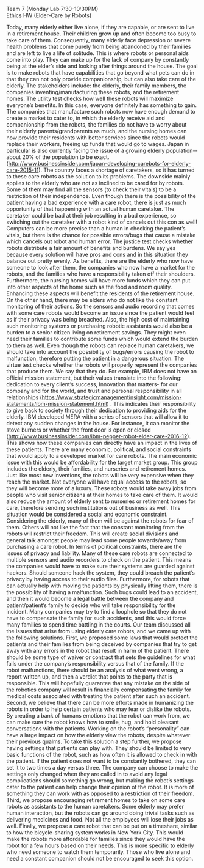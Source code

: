 
Team 7 (Monday Lab 7:30-10:30PM)                                                                                       
Ethics HW (Elder-Care by Robots)

   Today, many elderly either live alone, if they are capable, or are sent to live in a retirement house. 
Their children grow up and often become too busy to take care of them. Consequently, many elderly face 
depression or severe health problems that come purely from being abandoned by their families and are left 
to live a life of solitude. This is where robots or personal aids come into play. They can make up for 
the lack of company by constantly being at the elder’s side and looking after things around the house. 
The goal is to make robots that have capabilities that go beyond what pets can do in that they can not 
only provide companionship, but can also take care of the elderly. The stakeholders include: the elderly, 
their family members, the companies inventing/manufacturing these robots, and the retirement homes. 
    The utility test checks how well these robots will maximize everyone’s benefits. In this case, everyone
definitely has something to gain. The companies that manufacture such robots now have enough demand to
create a market to cater to, in which the elderly receive aid and companionship from the robots, the
families do not have to worry about their elderly parents/grandparents as much, and the nursing homes 
can now provide their residents with better services since the robots would replace their workers, freeing
up funds that would go to wages. Japan in particular is also currently facing the issue of a growing elderly
population-- about 20% of the population to be exact.
(http://www.businessinsider.com/japan-developing-carebots-for-elderly-care-2015-11). The country faces a 
shortage of caretakers, so it has turned to these care robots as the solution to its problems. The downside
mainly applies to the elderly who are not as inclined to be cared for by robots. Some of them may find all 
the sensors (to check their vitals) to be a restriction of their independence. Even though there is the 
possibility of the patient having a bad experience with a care robot, there is just as much opportunity of 
that happening with an actual human caretaker. The caretaker could be bad at their job resulting in a bad 
experience, so switching out the caretaker with a robot kind of cancels out this con as well! Computers can 
be more precise than a human in checking the patient’s vitals, but there is the chance for possible errors/bugs 
that cause a mistake which cancels out robot and human error.
    The justice test checks whether robots distribute a fair amount of benefits and burdens. We say yes because 
every solution will have pros and cons and in this situation they balance out pretty evenly. As benefits, 
there are the elderly who now have someone to look after them, the companies who now have a market for the
robots, and the families who have a responsibility taken off their shoulders. Furthermore, the nursing homes 
will have more funds which they can put into other aspects of the home such as the food and room quality. 
Enhancing these aspects will benefit the residents of the retirement house. On the other hand, there may be 
elders who do not like the constant monitoring of their actions. So the sensors and audio recording that comes
with some care robots would become an issue since the patient would feel as if their privacy was being breached. 
Also, the high cost of maintaining such monitoring systems or purchasing robotic assistants would also be a burden 
to a senior citizen living on retirement savings. They might even need their families to contribute some funds
which would extend the burden to them as well. Even though the robots can replace human caretakers, we should 
take into account the possibility of bugs/errors causing the robot to malfunction, therefore putting the patient
in a dangerous situation. 
   The virtue test checks whether the robots will properly represent the companies that produce them. We say that
they do. For example, IBM does not have an official mission statement, but their values translate into the following: 
dedication to every client’s success, Innovation that matters- for our company and for the world, and trust and 
personal responsibility in all relationships 
(https://www.strategicmanagementinsight.com/mission-statements/ibm-mission-statement.html) . This indicates their 
responsibility to give back to society through their dedication to providing aids for the elderly. IBM developed
MERA with a series of sensors that will allow it to detect any sudden changes in the house. For instance, it can 
monitor the stove burners or whether the front door is open or closed 
(http://www.businessinsider.com/ibm-pepper-robot-elder-care-2016-12). This shows how these companies can directly
have an impact in the lives of these patients. 
   There are many economic, political, and social constraints that would apply to a developed market for care robots. 
The main economic issue with this would be affordability for the target market group. This group includes the elderly, 
their families, and nurseries and retirement homes. Just like most new inventions, the robots will be very expensive
when they reach the market. Not everyone will have equal access to the robots, so they will become more of a luxury. 
These robots would take away jobs from people who visit senior citizens at their homes to take care of them. It would 
also reduce the amount of elderly sent to nurseries or retirement homes for care, therefore sending such institutions 
out of business as well. This situation would be considered a social and economic constraint. Considering the elderly, 
many of them will be against the robots for fear of them. Others will not like the fact that the constant monitoring
from the robots will restrict their freedom. This will create social divisions and general talk amongst people may 
lead some people towards/away from purchasing a care robot. In terms of political constraints, there are the issues
of privacy and liability. Many of these care robots are connected to multiple sensors and audio recorders to check
on the patient. This means the companies would have to make sure their systems are guarded against hackers. Should 
someone hack the system, they could breach the patient’s privacy by having access to their audio files. Furthermore, 
for robots that can actually help with moving the patients by physically lifting them, there is the possibility of
having a malfunction. Such bugs could lead to an accident, and then it would become a legal battle between the company
and patient/patient’s family to decide who will take responsibility for the incident. Many companies may try to find
a loophole so that they do not have to compensate the family for such accidents, and this would force many families 
to spend time battling in the courts. 
   Our team discussed all the issues that arise from using elderly care robots, and we came up with the following solutions.
First, we proposed some laws that would protect the patients and their families from being deceived by companies that 
try to get away with any errors in the robot that result in harm of the patient. There should be some type of waiver 
or contract that sets the guidelines for what falls under the company’s responsibility versus that of the family. If
the robot malfunctions, there should be an analysis of what went wrong, a report written up, and then a verdict that 
points to the party that is responsible. This will hopefully guarantee that any mistake on the side of the robotics 
company will result in financially compensating the family for medical costs associated with treating the patient after 
such an accident. Second, we believe that there can be more efforts made in humanizing the robots in order to help certain
patients who may fear or dislike the robots. By creating a bank of humans emotions that the robot can work from, we can 
make sure the robot knows how to smile, hug, and hold pleasant conversations with the patients. Working on the robot’s 
“personality” can have a large impact on how the elderly view the robots, despite whatever their previous qualms. To take 
this solution a step further, we propose having settings that patients can play with. They should be limited to very basic
functions of the robot, such as how often it is allowed to check in with the patient. If the patient does not want to be
constantly bothered, they can set it to two times a day versus three. The company can choose to make the settings only
changed when they are called in to avoid any legal complications should something go wrong, but making the robot’s settings 
cater to the patient can help change their opinion of the robot. It is more of something they can work with as opposed to
a restriction of their freedom. Third, we propose encouraging retirement homes to take on some care robots as assistants
to the human caretakers. Some elderly may prefer human interaction, but the robots can go around doing trivial tasks such
as delivering medicines and food. Not all the employees will lose their jobs as well. Finally, we propose a care robot 
that can be put on a timeshare, similar to how the bicycle-sharing system works in New York City. This would make the robots
more affordable for families since they would have the robot for a few hours based on their needs. This is more specific to 
elderly who need someone to watch them temporarily. Those who live alone and need a constant companion should not be 
encouraged to seek this option. 










